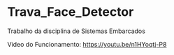 # Trava_Face_Detector
Trabalho da disciplina de Sistemas Embarcados

Video do Funcionamento: https://youtu.be/n1HYoqtj-P8
